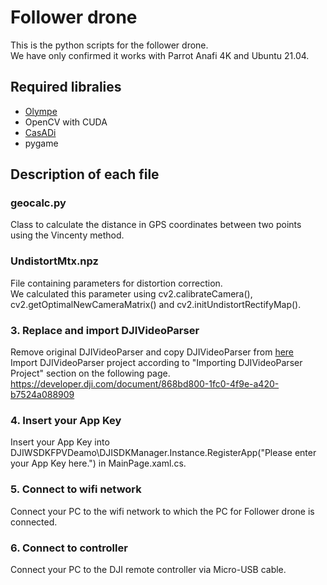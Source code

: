 # Follower drone
This is the python scripts for the follower drone.  
We have only confirmed it works with Parrot Anafi 4K and Ubuntu 21.04.

## Required libralies

* [Olympe](https://developer.parrot.com/docs/olympe/installation.html)
* OpenCV with CUDA
* [CasADi](https://web.casadi.org/)
* pygame


## Description of each file

### geocalc.py
Class to calculate the distance in GPS coordinates between two points using the Vincenty method.

### UndistortMtx.npz
File containing parameters for distortion correction.  
We calculated this parameter using cv2.calibrateCamera(), cv2.getOptimalNewCameraMatrix() and cv2.initUndistortRectifyMap().

### 3. Replace and import DJIVideoParser
Remove original DJIVideoParser and copy DJIVideoParser from [here](https://developer.dji.com/document/868bd800-1fc0-4f9e-a420-b7524a088909)  
Import DJIVideoParser project according to "Importing DJIVideoParser Project" section on the following page.  
https://developer.dji.com/document/868bd800-1fc0-4f9e-a420-b7524a088909

### 4. Insert your App Key

Insert your App Key into DJIWSDKFPVDeamo\DJISDKManager.Instance.RegisterApp("Please enter your App Key here.") in MainPage.xaml.cs.

### 5. Connect to wifi network

Connect your PC to the wifi network to which the PC for Follower drone is connected.

### 6. Connect to controller

Connect your PC to the DJI remote controller via Micro-USB cable.
